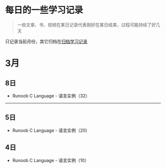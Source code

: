 # 每日的一些学习记录

> 一些文章、书、视频在某日记录代表刚好在某日结束，过程可能持续了好几天

只记录当前月份，其它归档在[归档学习记录](./daily/)

# 3月

## 8日

- Runoob C Language - 语言实例（32）

--- 

## 5日

- Runoob C Language - 语言实例（20）

## 4日

- Runoob C Language - 语言实例（10）

